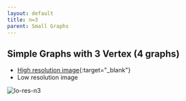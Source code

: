 ```yaml
---
layout: default
title: n=3
parent: Small Graphs
---
```


## Simple Graphs with 3 Vertex (4 graphs)

- [High resolution image][hi-res-n3]{:target="_blank"}
- Low resolution image

![lo-res-n3][lo-res-n3]

[hi-res-n3]: https://github.com/mogproject/graph-gallery/wiki/img/SimpleGraphsN3.png
[lo-res-n3]: https://github.com/mogproject/graph-gallery/wiki/img/SimpleGraphsN3_s.png